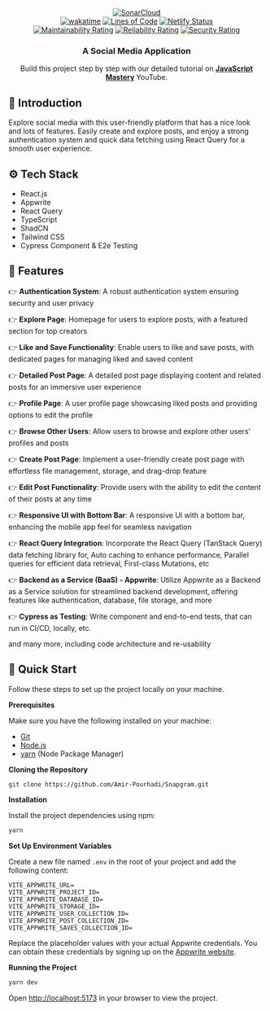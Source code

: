 <div align="center">

[![SonarCloud](https://sonarcloud.io/images/project_badges/sonarcloud-orange.svg)](https://sonarcloud.io/summary/new_code?id=Amir-Pourhadi_Snapgram)  
[![wakatime](https://wakatime.com/badge/github/Amir-Pourhadi/Snapgram.svg)](https://wakatime.com/badge/github/Amir-Pourhadi/Snapgram)
[![Lines of Code](https://sonarcloud.io/api/project_badges/measure?project=Amir-Pourhadi_Snapgram&metric=ncloc)](https://sonarcloud.io/dashboard?id=Amir-Pourhadi_Snapgram)
[![Netlify Status](https://api.netlify.com/api/v1/badges/1276c11a-d85a-4dec-baa5-820f44922660/deploy-status)](https://app.netlify.com/sites/amir-snapgram/deploys)  
[![Maintainability Rating](https://sonarcloud.io/api/project_badges/measure?project=Amir-Pourhadi_Snapgram&metric=sqale_rating)](https://sonarcloud.io/dashboard?id=Amir-Pourhadi_Snapgram)
[![Reliability Rating](https://sonarcloud.io/api/project_badges/measure?project=Amir-Pourhadi_Snapgram&metric=reliability_rating)](https://sonarcloud.io/dashboard?id=Amir-Pourhadi_Snapgram)
[![Security Rating](https://sonarcloud.io/api/project_badges/measure?project=Amir-Pourhadi_Snapgram&metric=security_rating)](https://sonarcloud.io/dashboard?id=Amir-Pourhadi_Snapgram)

<h3 align="center">A Social Media Application</h3>

   <div align="center">
     Build this project step by step with our detailed tutorial on <a href="https://youtu.be/_W3R2VwRyF4" target="_blank"><b>JavaScript Mastery</b></a> YouTube.
    </div>
</div>

## 🤖 Introduction

Explore social media with this user-friendly platform that has a nice look and lots of features. Easily create and
explore posts, and enjoy a strong authentication system and quick data fetching using React Query for a smooth user
experience.

## ⚙️ Tech Stack

- React.js
- Appwrite
- React Query
- TypeScript
- ShadCN
- Tailwind CSS
- Cypress Component & E2e Testing

## 🔋 Features

👉 **Authentication System**: A robust authentication system ensuring security and user privacy

👉 **Explore Page**: Homepage for users to explore posts, with a featured section for top creators

👉 **Like and Save Functionality**: Enable users to like and save posts, with dedicated pages for managing liked and
saved content

👉 **Detailed Post Page**: A detailed post page displaying content and related posts for an immersive user experience

👉 **Profile Page**: A user profile page showcasing liked posts and providing options to edit the profile

👉 **Browse Other Users**: Allow users to browse and explore other users' profiles and posts

👉 **Create Post Page**: Implement a user-friendly create post page with effortless file management, storage, and
drag-drop feature

👉 **Edit Post Functionality**: Provide users with the ability to edit the content of their posts at any time

👉 **Responsive UI with Bottom Bar**: A responsive UI with a bottom bar, enhancing the mobile app feel for seamless
navigation

👉 **React Query Integration**: Incorporate the React Query (TanStack Query) data fetching library for, Auto caching to
enhance performance, Parallel queries for efficient data retrieval, First-class Mutations, etc

👉 **Backend as a Service (BaaS) - Appwrite**: Utilize Appwrite as a Backend as a Service solution for streamlined
backend development, offering features like authentication, database, file storage, and more

👉 **Cypress as Testing**: Write component and end-to-end tests, that can run in CI/CD, locally, etc.

and many more, including code architecture and re-usability

## 🤸 Quick Start

Follow these steps to set up the project locally on your machine.

**Prerequisites**

Make sure you have the following installed on your machine:

- [Git](https://git-scm.com/)
- [Node.js](https://nodejs.org/)
- [yarn](https://yarnpkg.com/) (Node Package Manager)

**Cloning the Repository**

```bash
git clone https://github.com/Amir-Pourhadi/Snapgram.git
```

**Installation**

Install the project dependencies using npm:

```bash
yarn
```

**Set Up Environment Variables**

Create a new file named `.env` in the root of your project and add the following content:

```env
VITE_APPWRITE_URL=
VITE_APPWRITE_PROJECT_ID=
VITE_APPWRITE_DATABASE_ID=
VITE_APPWRITE_STORAGE_ID=
VITE_APPWRITE_USER_COLLECTION_ID=
VITE_APPWRITE_POST_COLLECTION_ID=
VITE_APPWRITE_SAVES_COLLECTION_ID=
```

Replace the placeholder values with your actual Appwrite credentials. You can obtain these credentials by signing up on
the [Appwrite website](https://appwrite.io/).

**Running the Project**

```bash
yarn dev
```

Open [http://localhost:5173](http://localhost:5173) in your browser to view the project.
